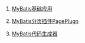 1. [MyBatis基础应用](https://www.cnblogs.com/cb0327/p/5008944.html)

2. [MyBatis分页插件PagePlugn](https://www.cnblogs.com/cb0327/p/7449799.html)

3. [MyBatis代码生成器](https://www.cnblogs.com/cb0327/p/5158178.html)

   


